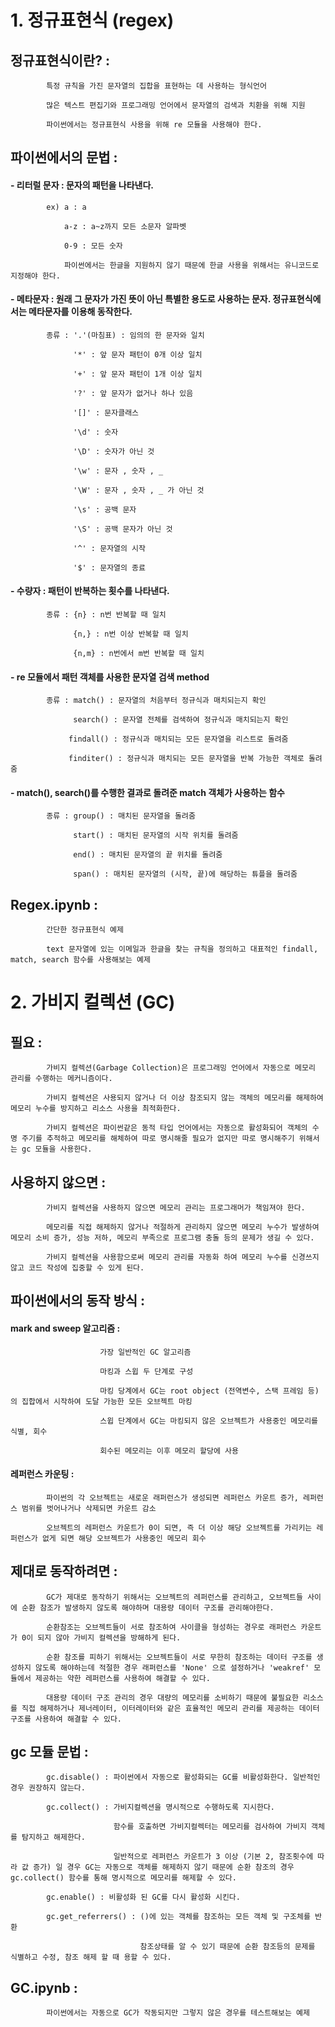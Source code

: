 # 1. 정규표현식 (regex)



## 정규표현식이란? : 
            특정 규칙을 가진 문자열의 집합을 표현하는 데 사용하는 형식언어

            많은 텍스트 편집기와 프로그래밍 언어에서 문자열의 검색과 치환을 위해 지원
            
            파이썬에서는 정규표현식 사용을 위해 re 모듈을 사용해야 한다.



## 파이썬에서의 문법 :

   #### - 리터럴 문자 : 문자의 패턴을 나타낸다.

            ex) a : a

                a-z : a~z까지 모든 소문자 알파벳 

                0-9 : 모든 숫자

                파이썬에서는 한글을 지원하지 않기 때문에 한글 사용을 위해서는 유니코드로 지정해야 한다.


#### - 메타문자 : 원래 그 문자가 가진 뜻이 아닌 특별한 용도로 사용하는 문자. 정규표현식에서는 메타문자를 이용해 동작한다.

            종류 : '.'(마침표) : 임의의 한 문자와 일치

                  '*' : 앞 문자 패턴이 0개 이상 일치

                  '+' : 앞 문자 패턴이 1개 이상 일치

                  '?' : 앞 문자가 없거나 하나 있음

                  '[]' : 문자클래스

                  '\d' : 숫자

                  '\D' : 숫자가 아닌 것

                  '\w' : 문자 , 숫자 , _

                  '\W' : 문자 , 숫자 , _ 가 아닌 것

                  '\s' : 공백 문자

                  '\S' : 공백 문자가 아닌 것

                  '^' : 문자열의 시작

                  '$' : 문자열의 종료
   

  #### - 수량자 : 패턴이 반복하는 횟수를 나타낸다.

            종류 : {n} : n번 반복할 때 일치

                  {n,} : n번 이상 반복할 때 일치

                  {n,m} : n번에서 m번 반복할 때 일치


   #### - re 모듈에서 패턴 객체를 사용한 문자열 검색 method

            종류 : match() : 문자열의 처음부터 정규식과 매치되는지 확인

                  search() : 문자열 전체를 검색하여 정규식과 매치되는지 확인

                 findall() : 정규식과 매치되는 모든 문자열을 리스트로 돌려줌

                 finditer() : 정규식과 매치되는 모든 문자열을 반복 가능한 객체로 돌려줌


   #### - match(), search()를 수행한 결과로 돌려준 match 객체가 사용하는 함수

            종류 : group() : 매치된 문자열을 돌려줌

                  start() : 매치된 문자열의 시작 위치를 돌려줌

                  end() : 매치된 문자열의 끝 위치를 돌려줌

                  span() : 매치된 문자열의 (시작, 끝)에 해당하는 튜플을 돌려줌



   ## Regex.ipynb : 
            간단한 정규표현식 예제

            text 문자열에 있는 이메일과 한글을 찾는 규칙을 정의하고 대표적인 findall, match, search 함수를 사용해보는 예제




# 2. 가비지 컬렉션 (GC)



## 필요 : 
            가비지 컬렉션(Garbage Collection)은 프로그래밍 언어에서 자동으로 메모리 관리를 수행하는 메커니즘이다.

            가비지 컬렉션은 사용되지 않거나 더 이상 참조되지 않는 객체의 메모리를 해제하여 메모리 누수를 방지하고 리소스 사용을 최적화한다.

            가비지 컬렉션은 파이썬같은 동적 타입 언어에서는 자동으로 활성화되어 객체의 수명 주기를 추적하고 메모리를 해체하여 따로 명시해줄 필요가 없지만 따로 명시해주기 위해서는 gc 모듈을 사용한다.



## 사용하지 않으면 : 
            가비지 컬렉션을 사용하지 않으면 메모리 관리는 프로그래머가 책임져야 한다.

            메모리를 직접 해제하지 않거나 적절하게 관리하지 않으면 메모리 누수가 발생하여 메모리 소비 증가, 성능 저하, 메모리 부족으로 프로그램 충돌 등의 문제가 생길 수 있다.

            가비지 컬렉션을 사용함으로써 메모리 관리를 자동화 하여 메모리 누수를 신경쓰지 않고 코드 작성에 집중할 수 있게 된다.



## 파이썬에서의 동작 방식 :

   #### mark and sweep 알고리즘 : 
                        가장 일반적인 GC 알고리즘

                        마킹과 스윕 두 단계로 구성

                        마킹 당계에서 GC는 root object (전역변수, 스택 프레임 등) 의 집합에서 시작하여 도달 가능한 모든 오브젝트 마킹

                        스윕 단계에서 GC는 마킹되지 않은 오브젝트가 사용중인 메모리를 식별, 회수

                        회수된 메모리는 이후 메모리 할당에 사용



   #### 레퍼런스 카운팅 :
            파이썬의 각 오브젝트는 새로운 래퍼런스가 생성되면 레퍼런스 카운트 증가, 레퍼런스 범위를 벗어나거나 삭제되면 카운트 감소

            오브젝트의 레퍼런스 카운트가 0이 되면, 즉 더 이상 해당 오브젝트를 가리키는 레퍼런스가 없게 되면 해당 오브젝트가 사용중인 메모리 회수



## 제대로 동작하려면 :
            GC가 제대로 동작하기 위해서는 오브젝트의 레퍼런스를 관리하고, 오브젝트들 사이에 순환 참조가 발생하지 않도록 해야하며 대용량 데이터 구조를 관리해야한다.

            순환참조는 오브젝트들이 서로 참조하여 사이클을 형성하는 경우로 래퍼런스 카운트가 0이 되지 않아 가비지 컬렉션을 방해하게 된다.

            순환 참조를 피하기 위해서는 오브젝트들이 서로 무한히 참조하는 데이터 구조를 생성하지 않도록 해야하는데 적절한 경우 래퍼런스를 'None' 으로 설정하거나 'weakref' 모듈에서 제공하는 약한 레퍼런스를 사용하여 해결할 수 있다.

            대용량 데이터 구조 관리의 경우 대량의 메모리를 소비하기 때문에 불필요한 리소스를 직접 해제하거나 제너레이터, 이터레이터와 같은 효율적인 메모리 관리를 제공하는 데이터 구조를 사용하여 해결할 수 있다.



## gc 모듈 문법 : 
            gc.disable() : 파이썬에서 자동으로 활성화되는 GC를 비활성화한다. 일반적인 경우 권장하지 않는다.

            gc.collect() : 가비지컬렉션을 명시적으로 수행하도록 지시한다.

                           함수를 호출하면 가비지컬렉터는 메모리를 검사하여 가비지 객체를 탐지하고 해제한다.

                           일반적으로 레퍼런스 카운트가 3 이상 (기본 2, 참조횟수에 따라 값 증가) 일 경우 GC는 자동으로 객체를 해제하지 않기 때문에 순환 참조의 경우 gc.collect() 함수를 통해 명시적으로 메모리를 해제할 수 있다.

            gc.enable() : 비활성화 된 GC를 다시 활성화 시킨다.

            gc.get_referrers() : ()에 있는 객체를 참조하는 모든 객체 및 구조체를 반환

                                 참조상태를 알 수 있기 때문에 순환 참조등의 문제를 식별하고 수정, 참조 해제 할 때 용할 수 있다.



## GC.ipynb : 
            파이썬에서는 자동으로 GC가 작동되지만 그렇지 않은 경우를 테스트해보는 예제







